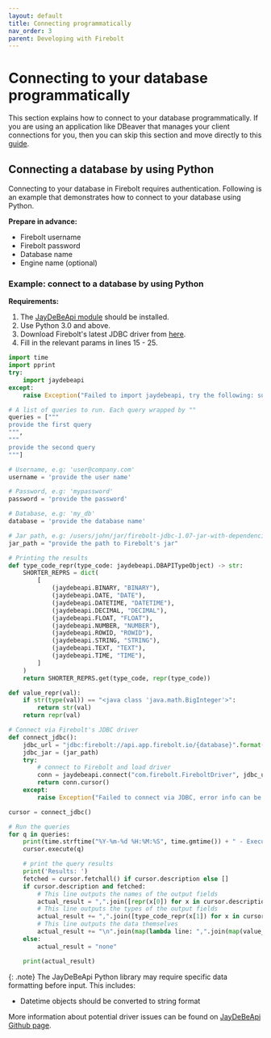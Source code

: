 ```yaml
---
layout: default
title: Connecting programmatically
nav_order: 3
parent: Developing with Firebolt
---
```


# Connecting to your database programmatically

This section explains how to connect to your database programmatically. If you are using an application like DBeaver that manages your client connections for you, then you can skip this section and move directly to this [guide](../integrations/other-integrations/setting-up-dbeaver-jdbc-connection-to-firebolt.md).

## Connecting a database by using Python

Connecting to your database in Firebolt requires authentication. Following is an example that demonstrates how to connect to your database using Python.

**Prepare in advance:**

* Firebolt username
* Firebolt password
* Database name
* Engine name (optional)

### Example: connect to a database by using Python

**Requirements:**

1. The [JayDeBeApi module](https://pypi.org/project/JayDeBeApi/) should be installed.
2. Use Python 3.0 and above.
3. Download Firebolt's latest JDBC driver from [here](../integrations/connecting-via-jdbc.md#downloading-the-driver).
4. Fill in the relevant params in lines 15 - 25.

```python
import time
import pprint
try:
    import jaydebeapi  
except:
    raise Exception("Failed to import jaydebeapi, try the following: sudo pip3 install JayDeBeApi")

# A list of queries to run. Each query wrapped by ""
queries = ["""
provide the first query
""",
"""
provide the second query
"""]

# Username, e.g: 'user@company.com'
username = 'provide the user name'

# Password, e.g: 'mypassword'
password = 'provide the password'

# Database, e.g: 'my_db'
database = 'provide the database name'

# Jar path, e.g: /users/john/jar/firebolt-jdbc-1.07-jar-with-dependencies.jar'
jar_path = "provide the path to Firebolt's jar"

# Printing the results
def type_code_repr(type_code: jaydebeapi.DBAPITypeObject) -> str:
    SHORTER_REPRS = dict(
        [
            (jaydebeapi.BINARY, "BINARY"),
            (jaydebeapi.DATE, "DATE"),
            (jaydebeapi.DATETIME, "DATETIME"),
            (jaydebeapi.DECIMAL, "DECIMAL"),
            (jaydebeapi.FLOAT, "FLOAT"),
            (jaydebeapi.NUMBER, "NUMBER"),
            (jaydebeapi.ROWID, "ROWID"),
            (jaydebeapi.STRING, "STRING"),
            (jaydebeapi.TEXT, "TEXT"),
            (jaydebeapi.TIME, "TIME"),
        ]
    )
    return SHORTER_REPRS.get(type_code, repr(type_code))

def value_repr(val):
    if str(type(val)) == "<java class 'java.math.BigInteger'>":
        return str(val)
    return repr(val)

# Connect via Firebolt's JDBC driver
def connect_jdbc():
    jdbc_url = "jdbc:firebolt://api.app.firebolt.io/{database}".format(database=database)
    jdbc_jar = (jar_path)
    try:
        # connect to Firebolt and load driver
        conn = jaydebeapi.connect("com.firebolt.FireboltDriver", jdbc_url, [username, password], jdbc_jar)
        return conn.cursor()
    except:
        raise Exception("Failed to connect via JDBC, error info can be found in logs/firebolt-jdbc.log in the directory you saved the script")

cursor = connect_jdbc()

# Run the queries
for q in queries:
    print(time.strftime("%Y-%m-%d %H:%M:%S", time.gmtime()) + " - Executing: " + q)
    cursor.execute(q)

    # print the query results
    print('Results: ')
    fetched = cursor.fetchall() if cursor.description else []
    if cursor.description and fetched:
        # This line outputs the names of the output fields
        actual_result = ",".join([repr(x[0]) for x in cursor.description]) + "\n"
        # This line outputs the types of the output fields
        actual_result += ",".join([type_code_repr(x[1]) for x in cursor.description]) + "\n"
        # This line outputs the data themselves
        actual_result += "\n".join(map(lambda line: ",".join(map(value_repr, line)), fetched))
    else:
        actual_result = "none"

    print(actual_result)
```

{: .note}
The JayDeBeApi Python library may require specific data formatting before input. This includes:

* Datetime objects should be converted to string format

More information about potential driver issues can be found on [JayDeBeApi Github page](https://github.com/baztian/jaydebeapi).
